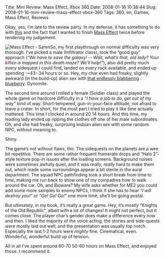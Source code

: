 Title: Mini Review: Mass Effect, Xbox 360
Date: 2008-01-16 10:36:44
Slug: 2008-01-16-mini-review-mass-effect-xbox-360
Tags: 360, en, Games, Mass Effect, Reviews


Okay, yes, I’m late to the review party. In my defense, it has something to do
with [this][1] and the fact that I wanted to finish [Mass Effect][2] twice
before rendering my judgement.

![Mass Effect - Saren][3]So, my first playthrough on normal difficulty was
very thorough. I’ve picked a male (Infiltrator class), took the “good guy”
approach (_“We have to save the galaxy! -- Wait, what’s that, old lady? Your
kitten is trapped in this death maze? We’ll help!”_), also did pretty much
every sidequest I could find, landed on every rock available, and ended up
spending -~43- 34 hours or so. Hey, my char even had freaky, slightly awkward
(in the build-up) alien sex with [that endlessly blabbering blueberry][4].
Dynomite.

The second time around I rolled a female (Soldier class) and played the whole
game on hardcore difficulty in a _“I have a job to do, get out of my way”_
kind of way. Short-tempered, gun-in-your-face attitude, not afraid to leave a
crater. In short, for the most part I tried to play it like time actually
mattered. This time I clocked in around 20 14 hours. And this time, my leading
lady ended up ripping the clothes off one of her male subordinates. Oh, and
she had freaky, surprising lesbian alien sex with some random NPC, without
meaning to.

Shiny.

The game’s not without flaws, tho. The sidequests on the planets are a wee bit
repetitive. There are some rather frequent framerate drops and “Halo 2”-style
texture pop-in issues after the loading screens. Background noises were
sometimes awfully quiet, and it was _really, really_ hard to make them out,
which made some surroundings appear a bit sterile in the aural department. The
squad NPC pathfinding took a short break from time to time, making me run back
to show one of my compadres how to walk around the car. Oh, and Bioware? My
wife asks whether for ME2 you could add some more samples to enemy NPCs, I
think if she has to hear _“I will destroy you!”_ or _“Go! Go! Go!”_ one more
time, she’ll be going postal.

But ultimately, in my book, it’s really a great game. Hey, it’s mostly
“Knights of the Old Republic”, albeit with a lot of changes! It might not
perfect, but it comes close. The player char’s gender does make a difference
every now and then. I liked the majority of the voice acting, the stories and
side-quests were mostly laid out well, and the presentation was usually top
notch. Especially the last 1-2 hours were _mighty_ fine. Cinematical, even.
Wonderful, wonderful build up of tension.

All in all I’ve spent around 60-70 50-60 hours on Mass Effect, and enjoyed
those. I recommend it.

   [1]: http://escaloop.com/
   [2]: http://masseffect.bioware.com/
   [3]: http://carlo.zottmann.org/wp-content/uploads/2008/01/masseffect_04_325x440.jpg
   [4]: http://www.threepanelsoul.com/view.php?date=2007-12-29
